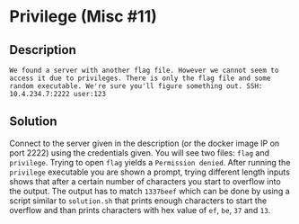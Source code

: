 # Privilege (Misc #11)

## Description
```
We found a server with another flag file. However we cannot seem to access it due to privileges. There is only the flag file and some random executable. We're sure you'll figure something out. SSH: 10.4.234.7:2222 user:123
```

## Solution
Connect to the server given in the description (or the docker image IP on port 2222) using the credentials given.
You will see two files: `flag` and `privilege`.
Trying to open `flag` yields a `Permission denied`.
After running the `privilege` executable you are shown a prompt, trying different length inputs shows that after a certain number of characters you start to overflow into the output.
The output has to match `1337beef` which can be done by using a script similar to `solution.sh` that prints enough characters to start the overflow and than prints characters with hex value of `ef`, `be`, `37` and `13`.